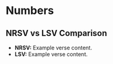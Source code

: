 # Numbers

## NRSV vs LSV Comparison

- **NRSV:** Example verse content.
- **LSV:** Example verse content.
